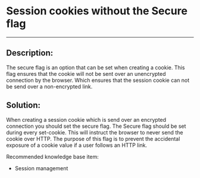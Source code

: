 # Session cookies without the Secure flag
-------

## Description:

The secure flag is an option that can be set when creating a cookie.
This flag ensures that the cookie will not be sent over an unencrypted
connection by the browser.
Which ensures that the session cookie can not be send over a non-encrypted link.


## Solution:

When creating a session cookie which is send over an encrypted connection
you should set the secure flag. The Secure flag should be set during every set-cookie.
This will instruct the browser to never send the cookie over HTTP.
The purpose of this flag is to prevent the accidental exposure of a cookie value if a user
follows an HTTP link.

Recommended knowledge base item:

- Session management

